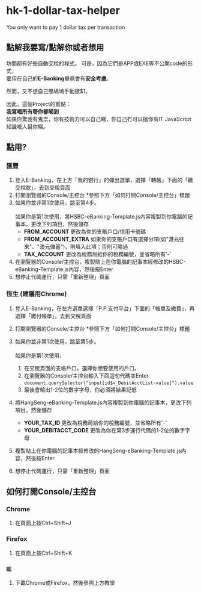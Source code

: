 # hk-1-dollar-tax-helper
You only want to pay 1 dollar tax per transaction

## 點解我要寫/點解你或者想用

坊間都有好些自動交稅的程式。
可是，因為它們是APP或EXE等不公開code的形式，<br>
要用在自己的**E-Banking**畢竟會有**安全考慮**。

然而，又不想自己戇鳩鳩手動撳$1。

因此，這個Project的重點：<br>
**我寫嘅所有嘢你都睇到**<br>
如果你驚我有鬼祟，你有技術力可以自己睇，你自己冇可以搵你有IT JavaScript知識嘅人幫你睇。

## 點用?

### 匯豐
1. 登入E-Banking，在上方「我的銀行」的彈出選單，選擇「轉帳」下面的「繳交稅款」，去到交稅頁面
2. 打開瀏覽器的Console/主控台 *參照下方「如何打開Console/主控台」標題
3. 如果你並非第1次使用，跳至第4步。<br><br>
如果你是第1次使用，將HSBC-eBanking-Template.js內容複製到你電腦的記事本，更改下列項目，然後儲存
    - __FROM_ACCOUNT__ 更改為你的支賬戶口/信用卡號碼
    - __FROM_ACCOUNT_EXTRA__ 如果你的支賬戶口有選擇分項(如"港元往來"、"澳元儲蓄")，則填入此項；否則可略過
    - __TAX_ACCOUNT__ 更改為稅務局給你的稅務編號，並省略所有'-'
4. 在瀏覽器的Console/主控台，複製貼上在你電腦的記事本經修改的HSBC-eBanking-Template.js內容，然後按Enter
5. 想停止代碼運行，只需「重新整理」頁面

### 恆生 (建議用Chrome)
1. 登入E-Banking，在左方選單選擇「P.P.支付平台」下面的「帳單及繳費」，再選擇「繳付帳單」，去到交稅頁面
2. 打開瀏覽器的Console/主控台 *參照下方「如何打開Console/主控台」標題
3. 如果你並非第1次使用，跳至第5步。<br><br>
如果你是第1次使用，
    1. 在交稅頁面的支帳戶口，選擇你想要使用的戶口。
    2. 在瀏覽器的Console/主控台輸入下面這句代碼並Enter<br>
```document.querySelector("input[id$=_DebitAcctList-value]").value```<br>
    3. 最後會輸出1-2位的數字字母，你必須將結果記低

4. 將HangSeng-eBanking-Template.js內容複製到你電腦的記事本，更改下列項目，然後儲存
    - __YOUR_TAX_ID__ 更改為稅務局給你的稅務編號，並省略所有'-'
    - __YOUR_DEBITACCT_CODE__ 更改為你在第3步運行代碼的1-2位的數字字母
5. 複製貼上在你電腦的記事本經修改的HangSeng-eBanking-Template.js內容，然後按Enter
6. 想停止代碼運行，只需「重新整理」頁面

## 如何打開Console/主控台
### Chrome
1. 在頁面上按Ctrl+Shift+J

### Firefox
1. 在頁面上按Ctrl+Shift+K

### IE
1. 下載Chrome或Firefox，然後參照上方教學

